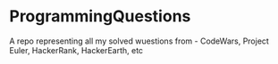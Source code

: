 # ProgrammingQuestions
A repo representing all my solved wuestions from - CodeWars, Project Euler, HackerRank, HackerEarth, etc
